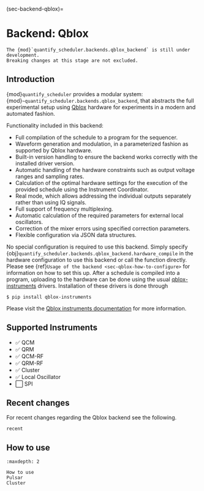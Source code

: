 (sec-backend-qblox)=

# Backend: Qblox

```{warning}
The {mod}`quantify_scheduler.backends.qblox_backend` is still under development.
Breaking changes at this stage are not excluded.
```

## Introduction

{mod}`quantify_scheduler` provides a modular system: {mod}`~quantify_scheduler.backends.qblox_backend`,
that abstracts the full experimental setup using [Qblox](https://www.qblox.com) hardware for
experiments in a modern and automated fashion.

Functionality included in this backend:

- Full compilation of the schedule to a program for the sequencer.
- Waveform generation and modulation, in a parameterized fashion as supported by Qblox hardware.
- Built-in version handling to ensure the backend works correctly with the installed driver version.
- Automatic handling of the hardware constraints such as output voltage ranges and sampling rates.
- Calculation of the optimal hardware settings for the execution of the provided schedule using the Instrument Coordinator.
- Real mode, which allows addressing the individual outputs separately rather than using IQ signals.
- Full support of frequency multiplexing.
- Automatic calculation of the required parameters for external local oscillators.
- Correction of the mixer errors using specified correction parameters.
- Flexible configuration via JSON data structures.

No special configuration is required to use this backend. Simply specify {obj}`quantify_scheduler.backends.qblox_backend.hardware_compile`
in the hardware configuration to use this backend or call the function directly. Please see {ref}`Usage of the backend <sec-qblox-how-to-configure>`
for information on how to set this up.
After a schedule is compiled into a program, uploading to the hardware can be done using the usual
[qblox-instruments](https://pypi.org/project/qblox-instruments/) drivers. Installation of these drivers
is done through

```console
$ pip install qblox-instruments
```

Please visit the [Qblox instruments documentation](https://qblox-qblox-instruments.readthedocs-hosted.com)
for more information.

## Supported Instruments

- ✅ QCM
- ✅ QRM
- ✅ QCM-RF
- ✅ QRM-RF
- ✅ Cluster
- ✅ Local Oscillator
- ⬜️ SPI

## Recent changes

For recent changes regarding the Qblox backend see the following.

```{toctree}
recent
```

## How to use

```{toctree}
:maxdepth: 2

How to use
Pulsar
Cluster
```
